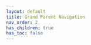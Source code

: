 ```yaml
---
layout: default
title: Grand Parent Navigation
nav_order: 2
has_children: true
has_toc: false
---
```


